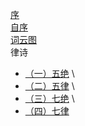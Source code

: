[序](xu.md) \
[自序](zi_xu.md) \
[词云图](word_cloud.md) \
律诗
- [（一）五绝](wu_jue/README.md) \
- [（二）五律](wu_lv/README.md) \
- [（三）七绝](qi_jue/README.md) \
- [（四）七律](qi_lv/README.md) 

